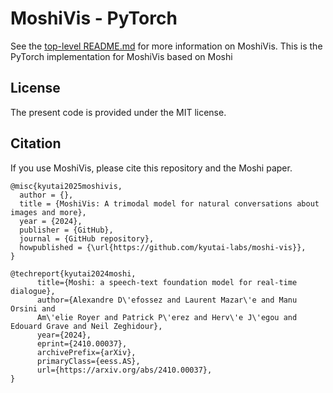 # MoshiVis - PyTorch
See the [top-level README.md][main_repo] for more information on MoshiVis. 
This is the PyTorch implementation for MoshiVis based on Moshi

## License

The present code is provided under the MIT license.


## Citation

If you use MoshiVis, please cite this repository and the Moshi paper.

```
@misc{kyutai2025moshivis,
  author = {},
  title = {MoshiVis: A trimodal model for natural conversations about images and more},
  year = {2024},
  publisher = {GitHub},
  journal = {GitHub repository},
  howpublished = {\url{https://github.com/kyutai-labs/moshi-vis}},
}

@techreport{kyutai2024moshi,
      title={Moshi: a speech-text foundation model for real-time dialogue},
      author={Alexandre D\'efossez and Laurent Mazar\'e and Manu Orsini and
      Am\'elie Royer and Patrick P\'erez and Herv\'e J\'egou and Edouard Grave and Neil Zeghidour},
      year={2024},
      eprint={2410.00037},
      archivePrefix={arXiv},
      primaryClass={eess.AS},
      url={https://arxiv.org/abs/2410.00037},
}
```


[main_repo]: https://github.com/kyutai-labs/moshivis